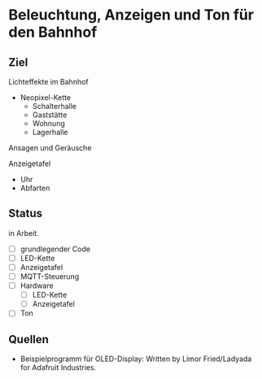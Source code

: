 # Beleuchtung, Anzeigen und Ton für den Bahnhof

## Ziel

Lichteffekte im Bahnhof

- Neopixel-Kette
  - Schalterhalle
  - Gaststätte
  - Wohnung
  - Lagerhalle

Ansagen und Geräusche

Anzeigetafel

- Uhr
- Abfarten

## Status

in Arbeit.

- [ ] grundlegender Code
- [ ] LED-Kette
- [ ] Anzeigetafel
- [ ] MQTT-Steuerung
- [ ] Hardware
  - [ ] LED-Kette
  - [ ] Anzeigetafel
- [ ] Ton

## Quellen

- Beispielprogramm für OLED-Display: Written by Limor Fried/Ladyada  
  for Adafruit Industries.
